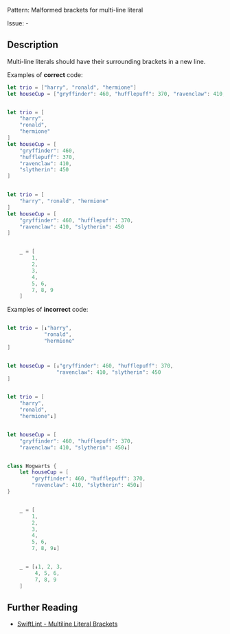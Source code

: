 Pattern: Malformed brackets for multi-line literal

Issue: -

## Description

Multi-line literals should have their surrounding brackets in a new line.

Examples of **correct** code:
```swift
let trio = ["harry", "ronald", "hermione"]
let houseCup = ["gryffinder": 460, "hufflepuff": 370, "ravenclaw": 410, "slytherin": 450]


let trio = [
    "harry",
    "ronald",
    "hermione"
]
let houseCup = [
    "gryffinder": 460,
    "hufflepuff": 370,
    "ravenclaw": 410,
    "slytherin": 450
]


let trio = [
    "harry", "ronald", "hermione"
]
let houseCup = [
    "gryffinder": 460, "hufflepuff": 370,
    "ravenclaw": 410, "slytherin": 450
]


    _ = [
        1,
        2,
        3,
        4,
        5, 6,
        7, 8, 9
    ]

```
Examples of **incorrect** code:
```swift

let trio = [↓"harry",
            "ronald",
            "hermione"
]


let houseCup = [↓"gryffinder": 460, "hufflepuff": 370,
                "ravenclaw": 410, "slytherin": 450
]


let trio = [
    "harry",
    "ronald",
    "hermione"↓]


let houseCup = [
    "gryffinder": 460, "hufflepuff": 370,
    "ravenclaw": 410, "slytherin": 450↓]


class Hogwarts {
    let houseCup = [
        "gryffinder": 460, "hufflepuff": 370,
        "ravenclaw": 410, "slytherin": 450↓]
}


    _ = [
        1,
        2,
        3,
        4,
        5, 6,
        7, 8, 9↓]


    _ = [↓1, 2, 3,
         4, 5, 6,
         7, 8, 9
    ]

```

## Further Reading

* [SwiftLint - Multiline Literal Brackets](https://realm.github.io/SwiftLint/multiline_literal_brackets.html)